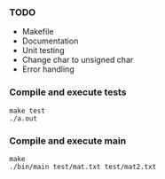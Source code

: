 ### TODO

- Makefile
- Documentation
- Unit testing
- Change char to unsigned char
- Error handling

### Compile and execute tests

```
make test
./a.out
```

### Compile and execute main

```
make
./bin/main test/mat.txt test/mat2.txt
```

